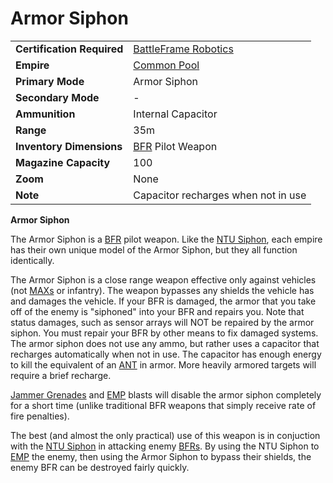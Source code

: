 # Armor Siphon

|                            |                                                             |
| -------------------------- | ----------------------------------------------------------- |
| **Certification Required** | [BattleFrame Robotics](../vehicles/BattleFrame_Robotics.md) |
| **Empire**                 | [Common Pool](../terminology/Common_Pool.md)                |
| **Primary Mode**           | Armor Siphon                                                |
| **Secondary Mode**         | \-                                                          |
| **Ammunition**             | Internal Capacitor                                          |
| **Range**                  | 35m                                                         |
| **Inventory Dimensions**   | [BFR](../vehicles/BattleFrame_Robotics.md) Pilot Weapon     |
| **Magazine Capacity**      | 100                                                         |
| **Zoom**                   | None                                                        |
| **Note**                   | Capacitor recharges when not in use                         |

**Armor Siphon**

The Armor Siphon is a [BFR](../vehicles/BattleFrame_Robotics.md) pilot weapon.
Like the [NTU Siphon](NTU_Siphon.md), each empire has their own unique model of
the Armor Siphon, but they all function identically.

The Armor Siphon is a close range weapon effective only against vehicles (not
[MAXs](../armor/Mechanized_Assault_Exo-Suit.md) or infantry). The weapon
bypasses any shields the vehicle has and damages the vehicle. If your BFR is
damaged, the armor that you take off of the enemy is "siphoned" into your BFR
and repairs you. Note that status damages, such as sensor arrays will NOT be
repaired by the armor siphon. You must repair your BFR by other means to fix
damaged systems. The armor siphon does not use any ammo, but rather uses a
capacitor that recharges automatically when not in use. The capacitor has enough
energy to kill the equivalent of an
[ANT](../vehicles/Advanced_Nanite_Transport.md) in armor. More heavily armored
targets will require a brief recharge.

[Jammer Grenades](Jammer_Grenade.md) and [EMP](../terminology/EMP.md) blasts will
disable the armor siphon completely for a short time (unlike traditional BFR
weapons that simply receive rate of fire penalties).

The best (and almost the only practical) use of this weapon is in conjuction
with the [NTU Siphon](NTU_Siphon.md) in attacking enemy
[BFRs](../vehicles/BattleFrame_Robotics.md). By using the NTU Siphon to
[EMP](../terminology/EMP.md) the enemy, then using the Armor Siphon to bypass their
shields, the enemy BFR can be destroyed fairly quickly.
